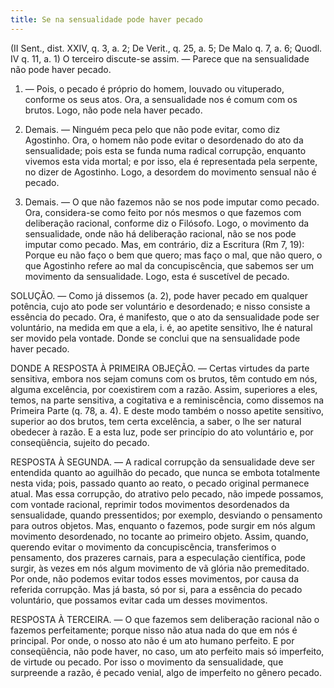 ```yaml
---
title: Se na sensualidade pode haver pecado
---
```


(II Sent., dist. XXIV, q. 3, a. 2; De Verit., q. 25, a. 5; De Malo q. 7, a. 6; Quodl. IV q. 11, a. 1)
  O terceiro discute-se assim. ― Parece que na sensualidade não pode haver pecado.  

1. ― Pois, o pecado é próprio do homem, louvado ou vituperado, conforme os seus atos. Ora, a sensualidade nos é comum com os brutos. Logo, não pode nela haver pecado. 

2. Demais. ― Ninguém peca pelo que não pode evitar, como diz Agostinho. Ora, o homem não pode evitar o desordenado do ato da sensualidade; pois esta se funda numa radical corrupção, enquanto vivemos esta vida mortal; e por isso, ela é representada pela serpente, no dizer de Agostinho. Logo, a desordem do movimento sensual não é pecado.  

3. Demais. ― O que não fazemos não se nos pode imputar como pecado. Ora, considera-se como feito por nós mesmos o que fazemos com deliberação racional, conforme diz o Filósofo. Logo, o movimento da sensualidade, onde não há deliberação racional, não se nos pode imputar como pecado.  Mas, em contrário, diz a Escritura (Rm 7, 19): Porque eu não faço o bem que quero; mas faço o mal, que não quero, o que Agostinho refere ao mal da concupiscência, que sabemos ser um movimento da sensualidade. Logo, esta é suscetível de pecado.  

SOLUÇÃO. ― Como já dissemos (a. 2), pode haver pecado em qualquer potência, cujo ato pode ser voluntário e desordenado; e nisso consiste a essência do pecado. Ora, é manifesto, que o ato da sensualidade pode ser voluntário, na medida em que a ela, i. é, ao apetite sensitivo, lhe é natural ser movido pela vontade. Donde se conclui que na sensualidade pode haver pecado.  

DONDE A RESPOSTA À PRIMEIRA OBJEÇÃO. ― Certas virtudes da parte sensitiva, embora nos sejam comuns com os brutos, têm contudo em nós, alguma excelência, por coexistirem com a razão. Assim, superiores a eles, temos, na parte sensitiva, a cogitativa e a reminiscência, como dissemos na Primeira Parte (q. 78, a. 4). E deste modo também o nosso apetite sensitivo, superior ao dos brutos, tem certa excelência, a saber, o lhe ser natural obedecer à razão. E a esta luz, pode ser princípio do ato voluntário e, por conseqüência, sujeito do pecado.  

RESPOSTA À SEGUNDA. ― A radical corrupção da sensualidade deve ser entendida quanto ao aguilhão do pecado, que nunca se embota totalmente nesta vida; pois, passado quanto ao reato, o pecado original permanece atual. Mas essa corrupção, do atrativo pelo pecado, não impede possamos, com vontade racional, reprimir todos movimentos desordenados da sensualidade, quando pressentidos; por exemplo, desviando o pensamento para outros objetos. Mas, enquanto o fazemos, pode surgir em nós algum movimento desordenado, no tocante ao primeiro objeto. Assim, quando, querendo evitar o movimento da concupiscência, transferimos o pensamento, dos prazeres carnais, para a especulação científica, pode surgir, às vezes em nós algum movimento de vã glória não premeditado. Por onde, não podemos evitar todos esses movimentos, por causa da referida corrupção. Mas já basta, só por si, para a essência do pecado voluntário, que possamos evitar cada um desses movimentos.  

RESPOSTA À TERCEIRA. ― O que fazemos sem deliberação racional não o fazemos perfeitamente; porque nisso não atua nada do que em nós é principal. Por onde, o nosso ato não é um ato humano perfeito. E por conseqüência, não pode haver, no caso, um ato perfeito mais só imperfeito, de virtude ou pecado. Por isso o movimento da sensualidade, que surpreende a razão, é pecado venial, algo de imperfeito no gênero pecado.